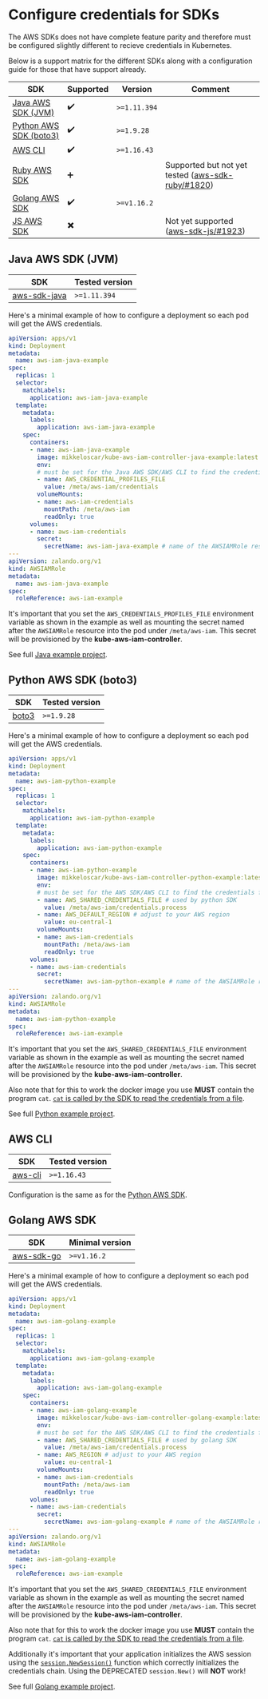 # Configure credentials for SDKs

The AWS SDKs does not have complete feature parity and therefore must be
configured slightly different to recieve credentials in Kubernetes.

Below is a support matrix for the different SDKs along with a configuration
guide for those that have support already.

| SDK | Supported | Version | Comment |
| --- | --------- | ------- | ------- |
| [Java AWS SDK (JVM)](#java-aws-sdk-jvm) | :heavy_check_mark: | `>=1.11.394` | |
| [Python AWS SDK (boto3)](#python-aws-sdk-boto3) | :heavy_check_mark: | `>=1.9.28` | |
| [AWS CLI](#aws-cli) | :heavy_check_mark: | `>=1.16.43` | |
| [Ruby AWS SDK](#) | :heavy_plus_sign: | | Supported but not yet tested ([aws-sdk-ruby/#1820](https://github.com/aws/aws-sdk-ruby/pull/1820)) |
| [Golang AWS SDK](#golang-aws-sdk) | :heavy_check_mark: | `>=v1.16.2` | |
| [JS AWS SDK](#) | :heavy_multiplication_x: | | Not yet supported ([aws-sdk-js/#1923](https://github.com/aws/aws-sdk-js/pull/1923)) |

## Java AWS SDK (JVM)

| SDK | Tested version |
|-----| -------------- |
| [aws-sdk-java](https://github.com/aws/aws-sdk-java) | `>=1.11.394` |

Here's a minimal example of how to configure a deployment so each pod will get
the AWS credentials.

```yaml
apiVersion: apps/v1
kind: Deployment
metadata:
  name: aws-iam-java-example
spec:
  replicas: 1
  selector:
    matchLabels:
      application: aws-iam-java-example
  template:
    metadata:
      labels:
        application: aws-iam-java-example
    spec:
      containers:
      - name: aws-iam-java-example
        image: mikkeloscar/kube-aws-iam-controller-java-example:latest
        env:
        # must be set for the Java AWS SDK/AWS CLI to find the credentials file.
        - name: AWS_CREDENTIAL_PROFILES_FILE
          value: /meta/aws-iam/credentials
        volumeMounts:
        - name: aws-iam-credentials
          mountPath: /meta/aws-iam
          readOnly: true
      volumes:
      - name: aws-iam-credentials
        secret:
          secretName: aws-iam-java-example # name of the AWSIAMRole resource
---
apiVersion: zalando.org/v1
kind: AWSIAMRole
metadata:
  name: aws-iam-java-example
spec:
  roleReference: aws-iam-example
```

It's important that you set the `AWS_CREDENTIALS_PROFILES_FILE` environment
variable as shown in the example as well as mounting the secret named after the
`AWSIAMRole` resource into the pod under `/meta/aws-iam`. This secret will be
provisioned by the **kube-aws-iam-controller**.

See full [Java example project](https://github.com/mikkeloscar/kube-aws-iam-controller-java-example).

## Python AWS SDK (boto3)

| SDK | Tested version |
|-----| -------------- |
| [boto3](https://github.com/boto/boto3) | `>=1.9.28` |

Here's a minimal example of how to configure a deployment so each pod will get
the AWS credentials.

```yaml
apiVersion: apps/v1
kind: Deployment
metadata:
  name: aws-iam-python-example
spec:
  replicas: 1
  selector:
    matchLabels:
      application: aws-iam-python-example
  template:
    metadata:
      labels:
        application: aws-iam-python-example
    spec:
      containers:
      - name: aws-iam-python-example
        image: mikkeloscar/kube-aws-iam-controller-python-example:latest
        env:
        # must be set for the AWS SDK/AWS CLI to find the credentials file.
        - name: AWS_SHARED_CREDENTIALS_FILE # used by python SDK
          value: /meta/aws-iam/credentials.process
        - name: AWS_DEFAULT_REGION # adjust to your AWS region
          value: eu-central-1
        volumeMounts:
        - name: aws-iam-credentials
          mountPath: /meta/aws-iam
          readOnly: true
      volumes:
      - name: aws-iam-credentials
        secret:
          secretName: aws-iam-python-example # name of the AWSIAMRole resource
---
apiVersion: zalando.org/v1
kind: AWSIAMRole
metadata:
  name: aws-iam-python-example
spec:
  roleReference: aws-iam-example
```

It's important that you set the `AWS_SHARED_CREDENTIALS_FILE` environment
variable as shown in the example as well as mounting the secret named after the
`AWSIAMRole` resource into the pod under `/meta/aws-iam`. This
secret will be provisioned by the **kube-aws-iam-controller**.

Also note that for this to work the docker image you use **MUST** contain the
program `cat`. [`cat` is called by the SDK to read the credentials from a
file](https://docs.aws.amazon.com/cli/latest/topic/config-vars.html#sourcing-credentials-from-external-processes).

See full [Python example project](https://github.com/mikkeloscar/kube-aws-iam-controller-python-example).

## AWS CLI

| SDK | Tested version |
|-----| -------------- |
| [aws-cli](https://github.com/aws/aws-cli) | `>=1.16.43` |

Configuration is the same as for the [Python AWS SDK](#python-aws-sdk-boto3).

## Golang AWS SDK

| SDK | Minimal version |
|-----| -------------- |
| [aws-sdk-go](https://github.com/aws/aws-sdk-go) | `>=v1.16.2` |

Here's a minimal example of how to configure a deployment so each pod will get
the AWS credentials.

```yaml
apiVersion: apps/v1
kind: Deployment
metadata:
  name: aws-iam-golang-example
spec:
  replicas: 1
  selector:
    matchLabels:
      application: aws-iam-golang-example
  template:
    metadata:
      labels:
        application: aws-iam-golang-example
    spec:
      containers:
      - name: aws-iam-golang-example
        image: mikkeloscar/kube-aws-iam-controller-golang-example:latest
        env:
        # must be set for the AWS SDK/AWS CLI to find the credentials file.
        - name: AWS_SHARED_CREDENTIALS_FILE # used by golang SDK
          value: /meta/aws-iam/credentials.process
        - name: AWS_REGION # adjust to your AWS region
          value: eu-central-1
        volumeMounts:
        - name: aws-iam-credentials
          mountPath: /meta/aws-iam
          readOnly: true
      volumes:
      - name: aws-iam-credentials
        secret:
          secretName: aws-iam-golang-example # name of the AWSIAMRole resource
---
apiVersion: zalando.org/v1
kind: AWSIAMRole
metadata:
  name: aws-iam-golang-example
spec:
  roleReference: aws-iam-example
```

It's important that you set the `AWS_SHARED_CREDENTIALS_FILE` environment
variable as shown in the example as well as mounting the secret named after the
`AWSIAMRole` resource into the pod under `/meta/aws-iam`. This secret will be
provisioned by the **kube-aws-iam-controller**.

Also note that for this to work the docker image you use **MUST** contain the
program `cat`. [`cat` is called by the SDK to read the credentials from a
file](https://docs.aws.amazon.com/cli/latest/topic/config-vars.html#sourcing-credentials-from-external-processes).

Additionally it's important that your application initializes the AWS session
using the
[`session.NewSession()`](https://docs.aws.amazon.com/sdk-for-go/api/aws/session/#NewSession)
function which correctly initializes the credentials chain. Using the
DEPRECATED `session.New()` will **NOT** work!

See full [Golang example project](https://github.com/mikkeloscar/kube-aws-iam-controller-golang-example).
